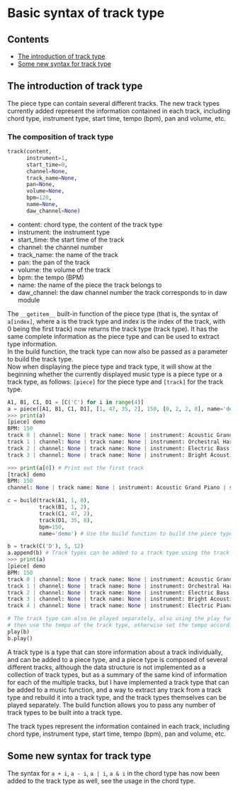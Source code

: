 # Basic syntax of track type



## Contents

- [The introduction of track type](#the-introduction-of-track-type)
- [Some new syntax for track type](#some-new-syntax-for-track-type)



## The introduction of track type

The piece type can contain several different tracks. The new track types currently added represent the information contained in each track, including chord type, instrument type, start time, tempo (bpm), pan and volume, etc.



### The composition of track type

```python
track(content,
      instrument=1,
      start_time=0,
      channel=None,
      track_name=None,
      pan=None,
      volume=None,
      bpm=120,
      name=None,
      daw_channel=None)
```

- content: chord type, the content of the track type
- instrument: the instrument type
- start_time: the start time of the track
- channel: the channel number
- track_name: the name of the track
- pan: the pan of the track
- volume: the volume of the track
- bpm: the tempo (BPM)
- name: the name of the piece the track belongs to
- daw_channel: the daw channel number the track corresponds to in daw module


The `__getitem__` built-in function of the piece type (that is, the syntax of `a[index]`, where a is the track type and index is the index of the track, with 0 being the first track) now returns the track type (track type). It has the same complete information as the piece type and can be used to extract type information.  
In the build function, the track type can now also be passed as a parameter to build the track type.  
Now when displaying the piece type and track type, it will show at the beginning whether the currently displayed music type is a piece type or a track type, as follows: `[piece]` for the piece type and `[track]` for the track type.

```python
A1, B1, C1, D1 = [C('C') for i in range(4)]
a = piece([A1, B1, C1, D1], [1, 47, 35, 2], 150, [0, 2, 2, 8], name='demo') # a is a piece type (track type)
>>> print(a)
[piece] demo
BPM: 150
track 0 | channel: None | track name: None | instrument: Acoustic Grand Piano | start time: 0 | content: chord(notes=[C4, E4, G4], interval=[0, 0, 0], start_time=0)
track 1 | channel: None | track name: None | instrument: Orchestral Harp | start time: 2 | content: chord(notes=[C4, E4, G4], interval=[0, 0, 0], start_time=0)
track 2 | channel: None | track name: None | instrument: Electric Bass (pick) | start time: 2 | content: chord(notes=[C4, E4, G4], interval=[0, 0, 0], start_time=0)
track 3 | channel: None | track name: None | instrument: Bright Acoustic Piano | start time: 8 | content: chord(notes=[C4, E4, G4], interval=[0, 0, 0], start_time=0)

>>> print(a[0]) # Print out the first track
[track] demo
BPM: 150
channel: None | track name: None | instrument: Acoustic Grand Piano | start time: 0 | content: chord(notes=[C4, E4, G4], interval=[0, 0, 0], start_time=0)

c = build(track(A1, 1, 0),
          track(B1, 1, 2),
          track(C1, 47, 2),
          track(D1, 35, 8),
          bpm=150,
          name='demo') # Use the build function to build the piece type, you can pass any number of track types as parameters

b = track(C('D'), 5, 12)
a.append(b) # Track types can be added to a track type using the track type's built-in function append. this line adds track type b to track type a
>>> print(a)
[piece] demo
BPM: 150
track 0 | channel: None | track name: None | instrument: Acoustic Grand Piano | start time: 0 | content: chord(notes=[C4, E4, G4], interval=[0, 0, 0], start_time=0)
track 1 | channel: None | track name: None | instrument: Orchestral Harp | start time: 2 | content: chord(notes=[C4, E4, G4], interval=[0, 0, 0], start_time=0)
track 2 | channel: None | track name: None | instrument: Electric Bass (pick) | start time: 2 | content: chord(notes=[C4, E4, G4], interval=[0, 0, 0], start_time=0)
track 3 | channel: None | track name: None | instrument: Bright Acoustic Piano | start time: 8 | content: chord(notes=[C4, E4, G4], interval=[0, 0, 0], start_time=0)
track 4 | channel: None | track name: None | instrument: Electric Piano 1 | start time: 12 | content: chord(notes=[D4, F#4, A4], interval=[0, 0, 0], start_time=0)

# The track type can also be played separately, also using the play function, if the track type has a set tempo.
# then use the tempo of the track type, otherwise set the tempo according to the bpm parameter of the play function
play(b)
b.play()
```

A track type is a type that can store information about a track individually, and can be added to a piece type, and a piece type is composed of several different tracks, although the data structure is not implemented as a collection of track types, but as a summary of the same kind of information for each of the multiple tracks, but I have implemented a track type that can be added to a music function, and a way to extract any track from a track type and rebuild it into a track type, and the track types themselves can be played separately. The build function allows you to pass any number of track types to be built into a track type.

The track types represent the information contained in each track, including chord type, instrument type, start time, tempo (bpm), pan and volume, etc.



## Some new syntax for track type

The syntax for `a + i`, `a - i`, `a | i`, `a & i` in the chord type has now been added to the track type as well, see the usage in the chord type.

